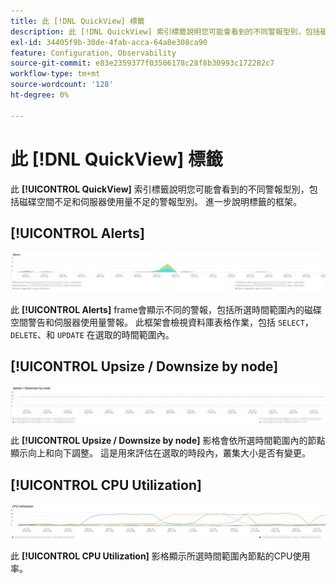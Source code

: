```yaml
---
title: 此 [!DNL QuickView] 標籤
description: 此 [!DNL QuickView] 索引標籤說明您可能會看到的不同警報型別，包括磁碟空間不足和伺服器使用量不足的警報型別。
exl-id: 34405f9b-30de-4fab-acca-64a8e308ca90
feature: Configuration, Observability
source-git-commit: e83e2359377f03506178c28f8b30993c172282c7
workflow-type: tm+mt
source-wordcount: '128'
ht-degree: 0%

---
```


# 此 [!DNL QuickView] 標籤

此 **[!UICONTROL QuickView]** 索引標籤說明您可能會看到的不同警報型別，包括磁碟空間不足和伺服器使用量不足的警報型別。 進一步說明標籤的框架。

## [!UICONTROL Alerts]

![警報](../../assets/tools/observation-for-adobe-commerce/quickview_alerts.jpg)

此 **[!UICONTROL Alerts]** frame會顯示不同的警報，包括所選時間範圍內的磁碟空間警告和伺服器使用量警報。 此框架會檢視資料庫表格作業，包括 `SELECT`， `DELETE`、和 `UPDATE` 在選取的時間範圍內。

## [!UICONTROL Upsize / Downsize by node]

![依節點放大/縮小](../../assets/tools/observation-for-adobe-commerce/quickview_upsize_by_node.jpg)

此 **[!UICONTROL Upsize / Downsize by node]** 影格會依所選時間範圍內的節點顯示向上和向下調整。 這是用來評估在選取的時段內，叢集大小是否有變更。

## [!UICONTROL CPU Utilization]

![CPU使用率](../../assets/tools/observation-for-adobe-commerce/quickview_cpu.jpg)

此 **[!UICONTROL CPU Utilization]** 影格顯示所選時間範圍內節點的CPU使用率。
